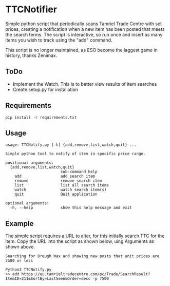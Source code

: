 # TTCNotifier
Simple python script that periodically scans Tamriel Trade Centre with set prices, creating a notification when a new item has been posted that meets the search terms.
The script is interactive, so run once and insert as many items you wish to track using the "add" command.

This script is no longer maintained, as ESO become the laggest game in history, thanks Zenimax.

## ToDo
 - Implement the Watch. This is to better view results of item searches
 - Create setup.py for installation

## Requirements
```
pip install -r requirements.txt
```

## Usage
```
usage: TTCNotify.py [-h] {add,remove,list,watch,quit} ...

Simple python tool to notify of item in specific price range.

positional arguments:
  {add,remove,list,watch,quit}
                        sub-command help
    add                 add search item
    remove              remove search item
    list                list all search items
    watch               watch search item(s)
    quit                Quit application

optional arguments:
  -h, --help            show this help message and exit
```

## Example
The simple script requires a URL to alter, for this initially search TTC for the item. Copy the URL into the
script as shown below, uing Arguments as shown above.
```
Searching for Dreugh Wax and showing new posts that unit prices are 7500 or less

Python3 TTCNotify.py
>> add https://eu.tamrieltradecentre.com/pc/Trade/SearchResult?ItemID=211&SortBy=LastSeen&Order=desc -p 7500
```

